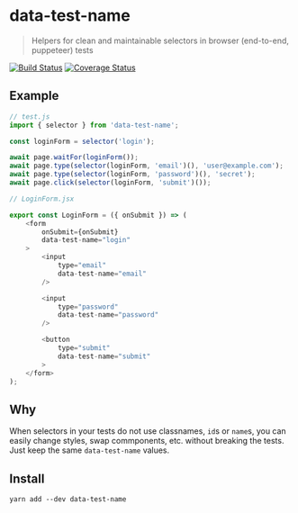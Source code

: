 # data-test-name

> Helpers for clean and maintainable selectors in browser (end-to-end, puppeteer) tests

[![Build Status](https://travis-ci.org/futpib/data-test-name.svg?branch=master)](https://travis-ci.org/futpib/data-test-name) [![Coverage Status](https://coveralls.io/repos/github/futpib/data-test-name/badge.svg?branch=master)](https://coveralls.io/github/futpib/data-test-name?branch=master)

## Example

```js
// test.js
import { selector } from 'data-test-name';

const loginForm = selector('login');

await page.waitFor(loginForm());
await page.type(selector(loginForm, 'email')(), 'user@example.com');
await page.type(selector(loginForm, 'password')(), 'secret');
await page.click(selector(loginForm, 'submit')());
```

```js
// LoginForm.jsx

export const LoginForm = ({ onSubmit }) => (
	<form
		onSubmit={onSubmit}
		data-test-name="login"
	>
		<input
			type="email"
			data-test-name="email"
		/>

		<input
			type="password"
			data-test-name="password"
		/>

		<button
			type="submit"
			data-test-name="submit"
		>
	</form>
);
```

## Why

When selectors in your tests do not use classnames, `id`s or `name`s, you can easily change styles, swap commponents, etc. without breaking the tests. Just keep the same `data-test-name` values.

## Install

```
yarn add --dev data-test-name
```
